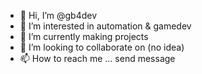 - 👋 Hi, I’m @gb4dev
- 👀 I’m interested in automation & gamedev
- 🌱 I’m currently making projects
- 💞️ I’m looking to collaborate on (no idea)
- 📫 How to reach me ... send message

<!---
Linkartoon/Linkartoon is a ✨ special ✨ repository because its `README.md` (this file) appears on your GitHub profile.
You can click the Preview link to take a look at your changes.
--->

